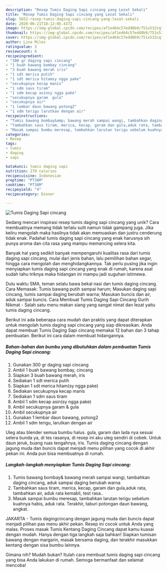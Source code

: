```yaml
---
description: "Resep Tumis Daging Sapi cincang yang Lezat Sekali"
title: "Resep Tumis Daging Sapi cincang yang Lezat Sekali"
slug: 5652-resep-tumis-daging-sapi-cincang-yang-lezat-sekali
date: 2020-06-21T18:12:05.437Z
image: https://img-global.cpcdn.com/recipes/af1e464c57edd8b9/751x532cq70/tumis-daging-sapi-cincang-foto-resep-utama.jpg
thumbnail: https://img-global.cpcdn.com/recipes/af1e464c57edd8b9/751x532cq70/tumis-daging-sapi-cincang-foto-resep-utama.jpg
cover: https://img-global.cpcdn.com/recipes/af1e464c57edd8b9/751x532cq70/tumis-daging-sapi-cincang-foto-resep-utama.jpg
author: Lina Miles
ratingvalue: 3
reviewcount: 8
recipeingredient:
- "300 gr daging sapi cincang"
- "1 buah bawang bombay cincang"
- "3 buah bawang merah iris"
- "1 sdt merica putih"
- "1 sdt merica hitamsy ngga pake"
- "secukupnya kecap manis"
- "1 sdm saus tiram"
- "1 sdm kecap asinsy ngga pake"
- "secukupnya garam  gula"
- "secukupnya air"
- "1 lembar daun bawang potong2"
- "1 sdm terigu larutkan dengan air"
recipeinstructions:
- "Tumis bawang bombay&amp; bawang merah sampai wangi, tambahkan daging cincang, aduk sampai daging berubah warna"
- "Tambahkan saus tiram, merica, kecap, garam dan gula,aduk rata, tambahkan air, aduk rata kemabli, test rasa.."
- "Masak sampai bumbu meresap, tambahkan larutan terigu sebelum kuahnya habis, aduk rata. Terakhir, taburi potongan daun bawang, angkat."
categories:
- Resep
tags:
- tumis
- daging
- sapi

katakunci: tumis daging sapi 
nutrition: 279 calories
recipecuisine: Indonesian
preptime: "PT36M"
cooktime: "PT38M"
recipeyield: "4"
recipecategory: Dinner

---
```



![Tumis Daging Sapi cincang](https://img-global.cpcdn.com/recipes/af1e464c57edd8b9/751x532cq70/tumis-daging-sapi-cincang-foto-resep-utama.jpg)

Sedang mencari inspirasi resep tumis daging sapi cincang yang unik? Cara membuatnya memang tidak terlalu sulit namun tidak gampang juga. Jika keliru mengolah maka hasilnya tidak akan memuaskan dan justru cenderung tidak enak. Padahal tumis daging sapi cincang yang enak harusnya sih punya aroma dan cita rasa yang mampu memancing selera kita.

Banyak hal yang sedikit banyak mempengaruhi kualitas rasa dari tumis daging sapi cincang, mulai dari jenis bahan, lalu pemilihan bahan segar, hingga cara mengolah dan menghidangkannya. Tak perlu pusing jika ingin menyiapkan tumis daging sapi cincang yang enak di rumah, karena asal sudah tahu triknya maka hidangan ini mampu jadi suguhan istimewa.

Dulu waktu SMA, teman selalu bawa bekal nasi dan tumis daging cincang. Cara Memasak: Tumis bawang putih sampai harum; Masukan daging sapi cincang, tumis sampai daging berubah warna; Masukan buncis dan air, aduk sampai buncis. Cara Membuat Tumis Daging Sapi Cincang Gurih Nikmat - Salah satu menu makan siang yang sangat nimat dan lezat yaitu tumis daging cincang.


Berikut ini ada beberapa cara mudah dan praktis yang dapat diterapkan untuk mengolah tumis daging sapi cincang yang siap dikreasikan. Anda dapat membuat Tumis Daging Sapi cincang memakai 12 bahan dan 3 tahap pembuatan. Berikut ini cara dalam membuat hidangannya.

<!--inarticleads1-->

##### Bahan-bahan dan bumbu yang dibutuhkan dalam pembuatan Tumis Daging Sapi cincang:

1. Gunakan 300 gr daging sapi cincang
1. Ambil 1 buah bawang bombay, cincang
1. Siapkan 3 buah bawang merah, iris
1. Sediakan 1 sdt merica putih
1. Siapkan 1 sdt merica hitam(sy ngga pake)
1. Sediakan secukupnya kecap manis
1. Sediakan 1 sdm saus tiram
1. Ambil 1 sdm kecap asin(sy ngga pake)
1. Ambil secukupnya garam &amp; gula
1. Ambil secukupnya air
1. Gunakan 1 lembar daun bawang, potong2
1. Ambil 1 sdm terigu, larutkan dengan air


Uleg atau blender semua bumbu halus. gula, garam dan lada nya sesuai selera bunda ya, di tes rasanya, di resep ini aku uleg sendiri di cobek. Untuk daun jeruk, buang ruas tengahnya, iris. Tumis daging cincang dengan jagung muda dan buncis dapat menjadi menu pilihan yang cocok di akhir pekan ini. Anda pun bisa membuatnya di rumah. 

<!--inarticleads2-->

##### Langkah-langkah menyiapkan Tumis Daging Sapi cincang:

1. Tumis bawang bombay&amp; bawang merah sampai wangi, tambahkan daging cincang, aduk sampai daging berubah warna
1. Tambahkan saus tiram, merica, kecap, garam dan gula,aduk rata, tambahkan air, aduk rata kemabli, test rasa..
1. Masak sampai bumbu meresap, tambahkan larutan terigu sebelum kuahnya habis, aduk rata. Terakhir, taburi potongan daun bawang, angkat.


JAKARTA - Tumis dagingcincang dengan jagung muda dan buncis dapat menjadi pilihan pas menu akhir pekan. Resep ini cocok untuk Anda yang malas. Proses masak Tumis Kentang Daging Cincang dapat kamu kuasai dengan mudah. Hanya dengan tiga langkah saja bahkan! Siapkan tumisan bawang dengan margarin, masak bersama daging, dan terakhir masukkan kentang dengan sisa bumbu lainnya. 

Gimana nih? Mudah bukan? Itulah cara membuat tumis daging sapi cincang yang bisa Anda lakukan di rumah. Semoga bermanfaat dan selamat mencoba!
